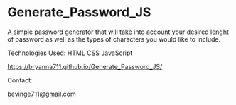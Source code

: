 # Generate_Password_JS
A simple password generator that will take into account your desired lenght of password as well as the 
types of characters you would like to include.

Technologies Used:
HTML
CSS
JavaScript

https://bryanna711.github.io/Generate_Password_JS/

Contact:

bevinge711@gmail.com